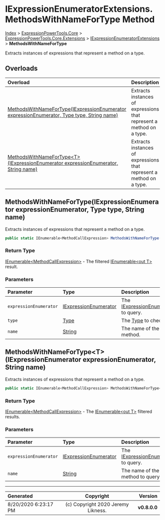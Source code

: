 ﻿# IExpressionEnumeratorExtensions.MethodsWithNameForType Method

[Index](../index.md) > [ExpressionPowerTools.Core](ExpressionPowerTools.Core.a.md) > [ExpressionPowerTools.Core.Extensions](ExpressionPowerTools.Core.Extensions.n.md) > [IExpressionEnumeratorExtensions](ExpressionPowerTools.Core.Extensions.IExpressionEnumeratorExtensions.cs.md) > **MethodsWithNameForType**

Extracts instances of expressions that represent a method
            on a type.

## Overloads

| Overload | Description |
| :-- | :-- |
| [MethodsWithNameForType(IExpressionEnumerator expressionEnumerator, Type type, String name)](#methodswithnamefortypeiexpressionenumerator-expressionenumerator-type-type-string-name) | Extracts instances of expressions that represent a method            on a type. |
| [MethodsWithNameForType&lt;T>(IExpressionEnumerator expressionEnumerator, String name)](#methodswithnamefortypetiexpressionenumerator-expressionenumerator-string-name) | Extracts instances of expressions that represent a method            on a type. |
## MethodsWithNameForType(IExpressionEnumerator expressionEnumerator, Type type, String name)

Extracts instances of expressions that represent a method
            on a type.

```csharp
public static IEnumerable<MethodCallExpression> MethodsWithNameForType(IExpressionEnumerator expressionEnumerator, Type type, String name)
```

### Return Type

 [IEnumerable&lt;MethodCallExpression>](https://docs.microsoft.com/dotnet/api/system.collections.generic.ienumerable-1)  - The filtered [IEnumerable&lt;out T>](https://docs.microsoft.com/dotnet/api/system.collections.generic.ienumerable-1) result.

### Parameters

| Parameter | Type | Description |
| :-- | :-- | :-- |
| `expressionEnumerator` | [IExpressionEnumerator](ExpressionPowerTools.Core.Signatures.IExpressionEnumerator.i.md) | The [IExpressionEnumerator](ExpressionPowerTools.Core.Signatures.IExpressionEnumerator.i.md) to query. |
| `type` | [Type](https://docs.microsoft.com/dotnet/api/system.type) | The [Type](https://docs.microsoft.com/dotnet/api/system.type) to check for. |
| `name` | [String](https://docs.microsoft.com/dotnet/api/system.string) | The name of the method. |


## MethodsWithNameForType&lt;T>(IExpressionEnumerator expressionEnumerator, String name)

Extracts instances of expressions that represent a method
            on a type.

```csharp
public static IEnumerable<MethodCallExpression> MethodsWithNameForType<T>(IExpressionEnumerator expressionEnumerator, String name)
```

### Return Type

 [IEnumerable&lt;MethodCallExpression>](https://docs.microsoft.com/dotnet/api/system.collections.generic.ienumerable-1)  - The [IEnumerable&lt;out T>](https://docs.microsoft.com/dotnet/api/system.collections.generic.ienumerable-1) filtered results.

### Parameters

| Parameter | Type | Description |
| :-- | :-- | :-- |
| `expressionEnumerator` | [IExpressionEnumerator](ExpressionPowerTools.Core.Signatures.IExpressionEnumerator.i.md) | The [IExpressionEnumerator](ExpressionPowerTools.Core.Signatures.IExpressionEnumerator.i.md) to query. |
| `name` | [String](https://docs.microsoft.com/dotnet/api/system.string) | The name of the method to query for. |



---

| Generated | Copyright | Version |
| :-- | :-: | --: |
| 8/20/2020 6:23:17 PM | (c) Copyright 2020 Jeremy Likness. | **v0.8.0.0** |
